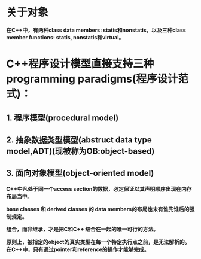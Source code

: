 # 关于对象

__在C++中，有两种class data members: statis和nonstatis，以及三种class member functions: statis, nonstatis和virtual。__

# C++程序设计模型直接支持三种programming paradigms(程序设计范式)：

## 1. 程序模型(procedural model)
## 2. 抽象数据类型模型(abstruct data type model,ADT)(现被称为OB:object-based)
## 3. 面向对象模型(object-oriented model)





__C++中凡处于同一个access section的数据，必定保证以其声明顺序出现在内存布局当中。__




__base classes 和 derived classes 的 data members的布局也未有谁先谁后的强制规定。__



__组合，而非继承，才是把C和C++ 结合在一起的唯一可行的方法。__



__原则上，被指定的object的真实类型在每一个特定执行点之前，是无法解析的。在C++中，只有通过pointer和reference的操作才能够完成。__
